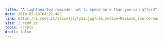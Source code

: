 ```yaml
---
title: "A lighthearted reminder not to spend more than you can afford"
date: 2019-05-18T04:22:48Z
link: https://i.redd.it/slswx4jsyty21.jpg?utm_medium=RSS&utm_source=hune
site: i.redd.it
topic: crypto
draft: false
---
```

